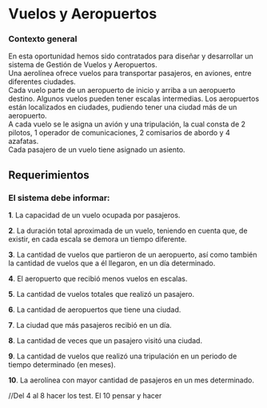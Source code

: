 # Vuelos y Aeropuertos 
### Contexto general 
En esta oportunidad hemos sido contratados para diseñar y desarrollar un sistema de Gestión de Vuelos y Aeropuertos.  
Una aerolínea ofrece vuelos para transportar pasajeros, en aviones, entre diferentes ciudades.  
Cada vuelo parte de un aeropuerto de inicio y arriba a un aeropuerto destino. 
Algunos vuelos pueden tener escalas intermedias. Los aeropuertos están localizados en ciudades, pudiendo tener una ciudad más de un aeropuerto.  
A cada vuelo se le asigna un avión y una tripulación, la cual consta de 2 pilotos, 1 operador de comunicaciones, 2 comisarios de abordo y 4 azafatas.  
Cada pasajero de un vuelo tiene asignado un asiento. 

## Requerimientos 

### El sistema debe informar: 
**1**. La capacidad de un vuelo ocupada por pasajeros. 

**2**. La duración total aproximada de un vuelo, teniendo en cuenta que, de existir, en cada escala se demora un tiempo diferente. 

**3**. La cantidad de vuelos que partieron de un aeropuerto, así como también la cantidad de vuelos que a él llegaron, en un día determinado. 

**4**. El aeropuerto que recibió menos vuelos en escalas.

**5**. La cantidad de vuelos totales que realizó un pasajero.

**6**. La cantidad de aeropuertos que tiene una ciudad.

**7**. La ciudad que más pasajeros recibió en un día.

**8**. La cantidad de veces que un pasajero visitó una ciudad.

**9**. La cantidad de vuelos que realizó una tripulación en un periodo de tiempo determinado (en meses). 

**10**. La aerolínea con mayor cantidad de pasajeros en un mes determinado. 

//Del 4 al 8 hacer los test. El 10 pensar y hacer